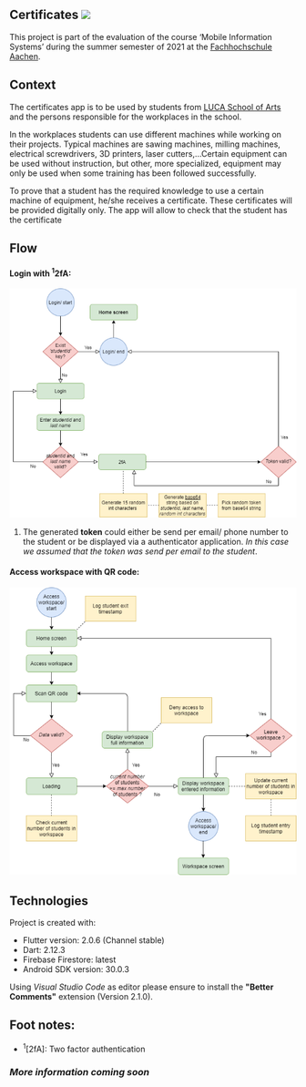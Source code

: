## Certificates ![](https://img.shields.io/badge/Beta-0.9-informational?style=flat&logoColor=white&color=ffa500)

This project is part of the evaluation of the course ‘Mobile Information Systems’ during 
the summer semester of 2021 at the [Fachhochschule Aachen](https://www.fh-aachen.de/fachbereiche/elektrotechnik-und-informationstechnik/international/studying-at-fb5/).

## Context
The certificates app is to be used by students from [LUCA School of Arts](https://www.luca-arts.be/en) and the persons 
responsible for the workplaces in the school.

In the workplaces students can use different machines while working on their projects. 
Typical machines are sawing machines, milling machines, electrical screwdrivers, 3D printers, 
laser cutters,…Certain equipment can be used without instruction, but other, more specialized, 
equipment may only be used when some training has been followed successfully. 

To prove that a student has the required knowledge to use a certain machine of 
equipment, he/she receives a certificate. These certificates will be provided digitally only. The 
app will allow to check that the student has the certificate

## Flow
#### Login with <sup>1</sup>2fA:
![Login](certificates_login_flow.png)
1. The generated **token** could either be send per email/ phone number to the student or be displayed via a authenticator application. _In this case we assumed that the token was send per email to the student_.

#### Access workspace with QR code:
![Access workspace](certificates_accessw_flow.png)

## Technologies
Project is created with:
* Flutter version: 2.0.6 (Channel stable)
* Dart: 2.12.3
* Firebase Firestore: latest
* Android SDK version: 30.0.3

Using _Visual Studio Code_ as editor please ensure to install the **"Better Comments"** extension (Version 2.1.0).

## Foot notes:
* <sup>1</sup>[2fA]: Two factor authentication

### _More information coming soon_
